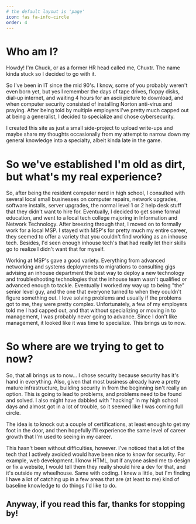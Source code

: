 ```yaml
---
# the default layout is 'page'
icon: fas fa-info-circle
order: 4
---
```


# Who am I?

Howdy! I'm Chuck, or as a former HR head called me, Chuxtr. The name kinda stuck so I decided to go with it. 

So I've been in IT since the mid 90's. I know, some of you probably weren't even born yet, but yes I remember the days of tape drives,
floppy disks, dial-up internet, and waiting 4 hours for an ascii picture to download, and when computer security consisted of installing
Norton anti-virus and praying. After being told by multiple employers I've pretty much capped out at being a 
generalist, I decided to specialize and chose cybersecurity.

I created this site as just a small side-project to upload write-ups and maybe share my thoughts occasionally from my attempt to
narrow down my general knowledge into a specialty, albeit kinda late in the game.

# So we've established I'm old as dirt, but what's my real experience?

So, after being the resident computer nerd in high school, I consulted with several local small businesses on computer repairs, network
upgrades, software installs, server upgrades, the normal level 1 or 2 help desk stuff that they didn't want to hire for. Eventually, I
decided to get some formal education, and went to a local tech college majoring in Information and Network Technology. After breezing
through that, I moved on to formally work for a local MSP. I stayed with MSP's for pretty much my entire career, they seemed to offer
a variety that you couldn't find working as an inhouse tech. Besides, I'd seen enough inhouse tech's that had really let their skills
go to realize I didn't want that for myself.

Working at MSP's gave a good variety. Everything from advanced networking and systems deployments to migrations to consulting gigs
advising an inhouse department the best way to deploy a new technology and troubleshooting technologies that the inhouse team wasn't
qualified or advanced enough to tackle. Eventually I worked my way up to being "the" senior level guy, and the one that everyone
turned to when they couldn't figure something out. I love solving problems and usually if the problems got to me, they were pretty
complex. Unfortunately, a few of my employers told me I had capped out, and that without specializing or moving in to management, I
was probably never going to advance. Since I don't like management, it looked like it was time to specialize. This brings us to now.

# So where are we trying to get to now?

So, that all brings us to now... I chose security because security has it's hand in everything. Also, given that most business already
have a pretty mature infrastructure, building security in from the beginning isn't really an option. This is going to lead to problems,
and problems need to be found and solved. I also might have dabbled with "hacking" in my high school days and almost got in a lot of 
trouble, so it seemed like I was coming full circle. 

The idea is to knock out a couple of certifications, at least enough to get my foot in the door, and then hopefully I'll experience
the same level of career growth that I'm used to seeing in my career. 

This hasn't been without difficulties, however. I've noticed that a lot of the tech that I actively avoided would have been nice to know
for security. For example, web development. I know HTML, but if anyone asked me to design or fix a website, I would tell them they
really should hire a dev for that, and it's outside my wheelhouse. Same with coding. I knew a little, but I'm finding I have a lot of
catching up in a few areas that are (at least to me) kind of baseline knowledge to do things I'd like to do.

## Anyway, if you read this far, thanks for stopping by!
